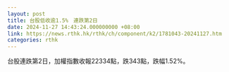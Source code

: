 ```yaml
---
layout: post
title: 台股低收逾1.5%　連跌第2日
date: 2024-11-27 14:43:24.000000000 +08:00
link: https://news.rthk.hk/rthk/ch/component/k2/1781043-20241127.htm
categories: rthk
---
```


台股連跌第2日，加權指數收報22334點，跌343點，跌幅1.52%。
